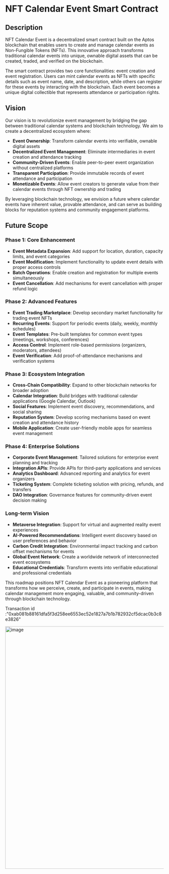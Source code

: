 # NFT Calendar Event Smart Contract

## Description

NFT Calendar Event is a decentralized smart contract built on the Aptos blockchain that enables users to create and manage calendar events as Non-Fungible Tokens (NFTs). This innovative approach transforms traditional calendar events into unique, ownable digital assets that can be created, traded, and verified on the blockchain.

The smart contract provides two core functionalities: event creation and event registration. Users can mint calendar events as NFTs with specific details such as event name, date, and description, while others can register for these events by interacting with the blockchain. Each event becomes a unique digital collectible that represents attendance or participation rights.

## Vision

Our vision is to revolutionize event management by bridging the gap between traditional calendar systems and blockchain technology. We aim to create a decentralized ecosystem where:

- **Event Ownership**: Transform calendar events into verifiable, ownable digital assets
- **Decentralized Event Management**: Eliminate intermediaries in event creation and attendance tracking
- **Community-Driven Events**: Enable peer-to-peer event organization without centralized platforms
- **Transparent Participation**: Provide immutable records of event attendance and participation
- **Monetizable Events**: Allow event creators to generate value from their calendar events through NFT ownership and trading

By leveraging blockchain technology, we envision a future where calendar events have inherent value, provable attendance, and can serve as building blocks for reputation systems and community engagement platforms.

## Future Scope

### Phase 1: Core Enhancement
- **Event Metadata Expansion**: Add support for location, duration, capacity limits, and event categories
- **Event Modification**: Implement functionality to update event details with proper access controls
- **Batch Operations**: Enable creation and registration for multiple events simultaneously
- **Event Cancellation**: Add mechanisms for event cancellation with proper refund logic

### Phase 2: Advanced Features
- **Event Trading Marketplace**: Develop secondary market functionality for trading event NFTs
- **Recurring Events**: Support for periodic events (daily, weekly, monthly schedules)
- **Event Templates**: Pre-built templates for common event types (meetings, workshops, conferences)
- **Access Control**: Implement role-based permissions (organizers, moderators, attendees)
- **Event Verification**: Add proof-of-attendance mechanisms and verification systems

### Phase 3: Ecosystem Integration
- **Cross-Chain Compatibility**: Expand to other blockchain networks for broader adoption
- **Calendar Integration**: Build bridges with traditional calendar applications (Google Calendar, Outlook)
- **Social Features**: Implement event discovery, recommendations, and social sharing
- **Reputation System**: Develop scoring mechanisms based on event creation and attendance history
- **Mobile Application**: Create user-friendly mobile apps for seamless event management

### Phase 4: Enterprise Solutions
- **Corporate Event Management**: Tailored solutions for enterprise event planning and tracking
- **Integration APIs**: Provide APIs for third-party applications and services
- **Analytics Dashboard**: Advanced reporting and analytics for event organizers
- **Ticketing System**: Complete ticketing solution with pricing, refunds, and transfers
- **DAO Integration**: Governance features for community-driven event decision making

### Long-term Vision
- **Metaverse Integration**: Support for virtual and augmented reality event experiences
- **AI-Powered Recommendations**: Intelligent event discovery based on user preferences and behavior
- **Carbon Credit Integration**: Environmental impact tracking and carbon offset mechanisms for events
- **Global Event Network**: Create a worldwide network of interconnected event ecosystems
- **Educational Credentials**: Transform events into verifiable educational and professional credentials

This roadmap positions NFT Calendar Event as a pioneering platform that transforms how we perceive, create, and participate in events, making calendar management more engaging, valuable, and community-driven through blockchain technology.


Transaction id :"0xab081b88161dfa5f3d258ee6553ec52e1827a7b1b782932cf5dcac0b3c8e3826"

<img width="1366" height="768" alt="image" src="https://github.com/user-attachments/assets/3d91976c-1627-4869-a341-37aa3077b90a" />
